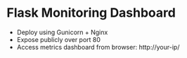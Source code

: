 # Flask Monitoring Dashboard

- Deploy using Gunicorn + Nginx
- Expose publicly over port 80
- Access metrics dashboard from browser: http://your-ip/
